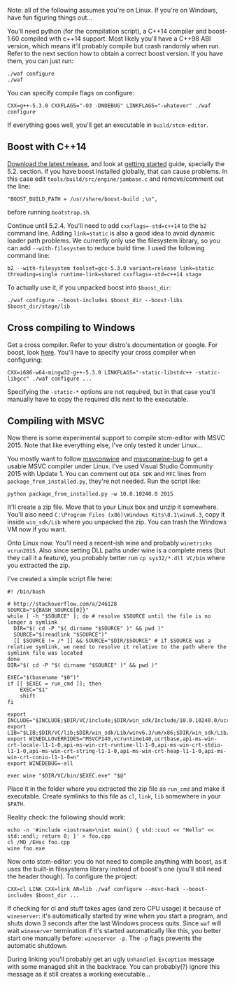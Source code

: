 Note: all of the following assumes you're on Linux. If you're on Windows, have
fun figuring things out...

You'll need python (for the compilation script), a C++14 compiler and boost-1.60
compiled with c++14 support. Most likely you'll have a C++98 ABI version, which
means it'll probably compile but crash randomly when run. Refer to the next
section how to obtain a correct boost version. If you have them, you can just
run:

```
./waf configure
./waf
```

You can specify compile flags on configure:

```
CXX=g++-5.3.0 CXXFLAGS="-O3 -DNDEBUG" LINKFLAGS="-whatever" ./waf configure
```

If everything goes well, you'll get an executable in `build/stcm-editor`.

Boost with C++14
----------------

[Download the latest release][boost-dl], and look at
[getting started][boost-getting-started] guide, specially the 5.2. section. If
you have boost installed globally, that can cause problems. In this case edit
`tools/build/src/engine/jambase.c` and remove/comment out the line:
```
"BOOST_BUILD_PATH = /usr/share/boost-build ;\n",
```
before running `bootstrap.sh`.

Continue until 5.2.4. You'll need to add `cxxflags=-std=c++14` to the `b2`
command line. Adding `link=static` is also a good idea to avoid dynamic loader
path problems. We currently only use the filesystem library, so you can add
`--with-filesystem` to reduce build time. I used the following command line:
```
b2 --with-filesystem toolset=gcc-5.3.0 variant=release link=static threading=single runtime-link=shared cxxflags=-std=c++14 stage
```

To actually use it, if you unpacked boost into `$boost_dir`:
```
./waf configure --boost-includes $boost_dir --boost-libs $boost_dir/stage/lib
```

Cross compiling to Windows
--------------------------

Get a cross compiler. Refer to your distro's documentation or google. For boost,
look [here][boost-cross]. You'll have to specify your cross compiler when
configuring:
```
CXX=i686-w64-mingw32-g++-5.3.0 LINKFLAGS="-static-libstdc++ -static-libgcc" ./waf configure ...
```

Specifying the `-static-*` options are not required, but in that case you'll
manually have to copy the required dlls next to the executable.

Compiling with MSVC
-------------------

Now there is some experimental support to compile stcm-editor with MSVC 2015.
Note that like everything else, I've only tested it under Linux...

You mostly want to follow [msvconwine] and [msvconwine-bug] to get a usable MSVC
compiler under Linux. I've used Visual Studio Community 2015 with Update 1. You
can comment out `DIA SDK` and `MFC` lines from `package_from_installed.py`,
they're not needed. Run the script like:
```
python package_from_installed.py -w 10.0.10240.0 2015
```
It'll create a zip file. Move that to your Linux box and unzip it somewhere.
You'll also need `C:\Program Files (x86)\Windows Kits\8.1\winv6.3`, copy it
inside `win_sdk/Lib` where you unpacked the zip. You can trash the Windows VM
now if you want.

Onto Linux now. You'll need a recent-ish wine and probably `winetricks
vcrun2015`. Also since setting DLL paths under wine is a complete mess (but they
call it a feature), you probably better run `cp sys32/*.dll VC/bin` where you
extracted the zip.

I've created a simple script file here:
```
#! /bin/bash

# http://stackoverflow.com/a/246128
SOURCE="${BASH_SOURCE[0]}"
while [ -h "$SOURCE" ]; do # resolve $SOURCE until the file is no longer a symlink
  DIR="$( cd -P "$( dirname "$SOURCE" )" && pwd )"
  SOURCE="$(readlink "$SOURCE")"
  [[ $SOURCE != /* ]] && SOURCE="$DIR/$SOURCE" # if $SOURCE was a relative symlink, we need to resolve it relative to the path where the symlink file was located
done
DIR="$( cd -P "$( dirname "$SOURCE" )" && pwd )"

EXEC="$(basename "$0")"
if [[ $EXEC = run_cmd ]]; then
    EXEC="$1"
    shift
fi

export INCLUDE="$INCLUDE;$DIR/VC/include;$DIR/win_sdk/Include/10.0.10240.0/ucrt"
export LIB="$LIB;$DIR/VC/lib;$DIR/win_sdk/Lib/winv6.3/um/x86;$DIR/win_sdk/Lib/10.0.10240.0/ucrt/x86"
export WINEDLLOVERRIDES="MSVCP140,vcruntime140,ucrtbase,api-ms-win-crt-locale-l1-1-0,api-ms-win-crt-runtime-l1-1-0,api-ms-win-crt-stdio-l1-1-0,api-ms-win-crt-string-l1-1-0,api-ms-win-crt-heap-l1-1-0,api-ms-win-crt-conio-l1-1-0=n"
export WINEDEBUG=-all

exec wine "$DIR/VC/bin/$EXEC.exe" "$@"
```

Place it in the folder where you extracted the zip file as `run_cmd` and make it
executable. Create symlinks to this file as `cl`, `link`, `lib` somewhere in
your `$PATH`.

Reality check: the following should work:
```
echo -n '#include <iostream>\nint main() { std::cout << "Hello" << std::endl; return 0; }' > foo.cpp
cl /MD /EHsc foo.cpp
wine foo.exe
```

Now onto stcm-editor: you do not need to compile anything with boost, as it uses
the built-in filesystems library instead of boost's one (you'll still need the
header though). To configure the project:
```
CXX=cl LINK_CXX=link AR=lib ./waf configure --msvc-hack --boost-includes $boost_dir ...
```

If checking for cl and stuff takes ages (and zero CPU usage) it because of
`wineserver`: it's automatically started by wine when you start a program, and
shuts down 3 seconds after the last Windows process quits. Since `waf` will wait
`wineserver` termination if it's started automatically like this, you better
start one manually before: `wineserver -p`. The `-p` flags prevents the
automatic shutdown.

During linking you'll probably get an ugly `Unhandled Exception` message with
some managed shit in the backtrace. You can probably(?) ignore this message as
it still creates a working executable...


[boost-dl]: http://www.boost.org/users/download/
[boost-getting-started]: http://www.boost.org/doc/libs/1_60_0/more/getting_started/unix-variants.html
[boost-cross]: http://www.boost.org/build/doc/html/bbv2/tasks/crosscompile.html
[msvconwine]: https://github.com/ehsan/msvc2013onwine
[msvconwine-bug]: https://github.com/ehsan/msvc2013onwine/issues/2
